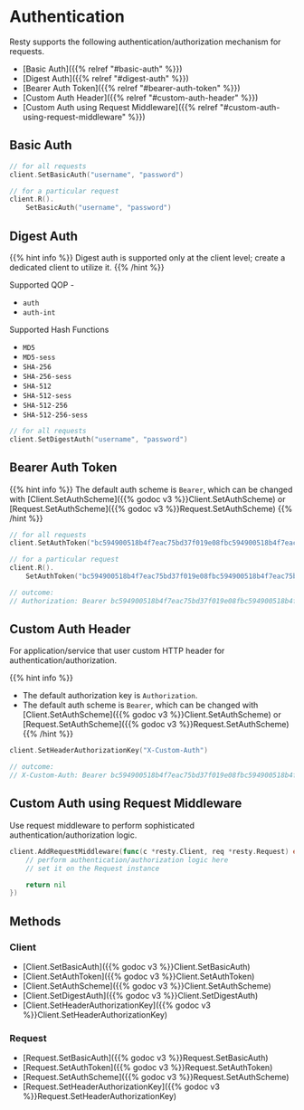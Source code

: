 
# Authentication

Resty supports the following authentication/authorization mechanism for requests.

* [Basic Auth]({{% relref "#basic-auth" %}})
* [Digest Auth]({{% relref "#digest-auth" %}})
* [Bearer Auth Token]({{% relref "#bearer-auth-token" %}})
* [Custom Auth Header]({{% relref "#custom-auth-header" %}})
* [Custom Auth using Request Middleware]({{% relref "#custom-auth-using-request-middleware" %}})

## Basic Auth

```go
// for all requests
client.SetBasicAuth("username", "password")

// for a particular request
client.R().
    SetBasicAuth("username", "password")
```

## Digest Auth

{{% hint info %}}
Digest auth is supported only at the client level; create a dedicated client to utilize it.
{{% /hint %}}

Supported QOP -
* `auth`
* `auth-int`

Supported Hash Functions

* `MD5`
* `MD5-sess`
* `SHA-256`
* `SHA-256-sess`
* `SHA-512`
* `SHA-512-sess`
* `SHA-512-256`
* `SHA-512-256-sess`

```go
// for all requests
client.SetDigestAuth("username", "password")
```

## Bearer Auth Token

{{% hint info %}}
The default auth scheme is `Bearer`, which can be changed with [Client.SetAuthScheme]({{% godoc v3 %}}Client.SetAuthScheme) or [Request.SetAuthScheme]({{% godoc v3 %}}Request.SetAuthScheme)
{{% /hint %}}

```go
// for all requests
client.SetAuthToken("bc594900518b4f7eac75bd37f019e08fbc594900518b4f7eac75bd37f019e08f")

// for a particular request
client.R().
    SetAuthToken("bc594900518b4f7eac75bd37f019e08fbc594900518b4f7eac75bd37f019e08f")

// outcome:
// Authorization: Bearer bc594900518b4f7eac75bd37f019e08fbc594900518b4f7eac75bd37f019e08f
```

## Custom Auth Header

For application/service that user custom HTTP header for authentication/authorization.

{{% hint info %}}
* The default authorization key is `Authorization`.
* The default auth scheme is `Bearer`, which can be changed with [Client.SetAuthScheme]({{% godoc v3 %}}Client.SetAuthScheme) or [Request.SetAuthScheme]({{% godoc v3 %}}Request.SetAuthScheme)
{{% /hint %}}

```go
client.SetHeaderAuthorizationKey("X-Custom-Auth")

// outcome:
// X-Custom-Auth: Bearer bc594900518b4f7eac75bd37f019e08fbc594900518b4f7eac75bd37f019e08f
```

## Custom Auth using Request Middleware

Use request middleware to perform sophisticated authentication/authorization logic.

```go
client.AddRequestMiddleware(func(c *resty.Client, req *resty.Request) error {
    // perform authentication/authorization logic here
    // set it on the Request instance

    return nil
})
```

## Methods

### Client

* [Client.SetBasicAuth]({{% godoc v3 %}}Client.SetBasicAuth)
* [Client.SetAuthToken]({{% godoc v3 %}}Client.SetAuthToken)
* [Client.SetAuthScheme]({{% godoc v3 %}}Client.SetAuthScheme)
* [Client.SetDigestAuth]({{% godoc v3 %}}Client.SetDigestAuth)
* [Client.SetHeaderAuthorizationKey]({{% godoc v3 %}}Client.SetHeaderAuthorizationKey)

### Request

* [Request.SetBasicAuth]({{% godoc v3 %}}Request.SetBasicAuth)
* [Request.SetAuthToken]({{% godoc v3 %}}Request.SetAuthToken)
* [Request.SetAuthScheme]({{% godoc v3 %}}Request.SetAuthScheme)
* [Request.SetHeaderAuthorizationKey]({{% godoc v3 %}}Request.SetHeaderAuthorizationKey)
